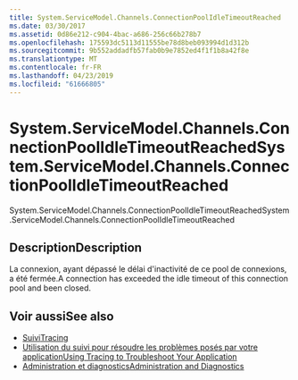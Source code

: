```yaml
---
title: System.ServiceModel.Channels.ConnectionPoolIdleTimeoutReached
ms.date: 03/30/2017
ms.assetid: 0d86e212-c904-4bac-a686-256c66b278b7
ms.openlocfilehash: 175593dc5113d11555be78d8beb093994d1d312b
ms.sourcegitcommit: 9b552addadfb57fab0b9e7852ed4f1f1b8a42f8e
ms.translationtype: MT
ms.contentlocale: fr-FR
ms.lasthandoff: 04/23/2019
ms.locfileid: "61666805"
---
```

# <a name="systemservicemodelchannelsconnectionpoolidletimeoutreached"></a><span data-ttu-id="a4908-102">System.ServiceModel.Channels.ConnectionPoolIdleTimeoutReached</span><span class="sxs-lookup"><span data-stu-id="a4908-102">System.ServiceModel.Channels.ConnectionPoolIdleTimeoutReached</span></span>
<span data-ttu-id="a4908-103">System.ServiceModel.Channels.ConnectionPoolIdleTimeoutReached</span><span class="sxs-lookup"><span data-stu-id="a4908-103">System.ServiceModel.Channels.ConnectionPoolIdleTimeoutReached</span></span>  
  
## <a name="description"></a><span data-ttu-id="a4908-104">Description</span><span class="sxs-lookup"><span data-stu-id="a4908-104">Description</span></span>  
 <span data-ttu-id="a4908-105">La connexion, ayant dépassé le délai d'inactivité de ce pool de connexions, a été fermée.</span><span class="sxs-lookup"><span data-stu-id="a4908-105">A connection has exceeded the idle timeout of this connection pool and been closed.</span></span>  
  
## <a name="see-also"></a><span data-ttu-id="a4908-106">Voir aussi</span><span class="sxs-lookup"><span data-stu-id="a4908-106">See also</span></span>

- [<span data-ttu-id="a4908-107">Suivi</span><span class="sxs-lookup"><span data-stu-id="a4908-107">Tracing</span></span>](../../../../../docs/framework/wcf/diagnostics/tracing/index.md)
- [<span data-ttu-id="a4908-108">Utilisation du suivi pour résoudre les problèmes posés par votre application</span><span class="sxs-lookup"><span data-stu-id="a4908-108">Using Tracing to Troubleshoot Your Application</span></span>](../../../../../docs/framework/wcf/diagnostics/tracing/using-tracing-to-troubleshoot-your-application.md)
- [<span data-ttu-id="a4908-109">Administration et diagnostics</span><span class="sxs-lookup"><span data-stu-id="a4908-109">Administration and Diagnostics</span></span>](../../../../../docs/framework/wcf/diagnostics/index.md)
